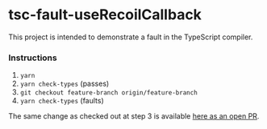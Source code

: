 # tsc-fault-useRecoilCallback

This project is intended to demonstrate a fault in the TypeScript compiler.

### Instructions

1. `yarn`
2. `yarn check-types` (passes)
3. `git checkout feature-branch origin/feature-branch`
4. `yarn check-types` (faults)

The same change as checked out at step 3 is available [here as an open PR](
  https://github.com/llaenowyd/tsc-fault-useRecoilCallback/pull/1).
